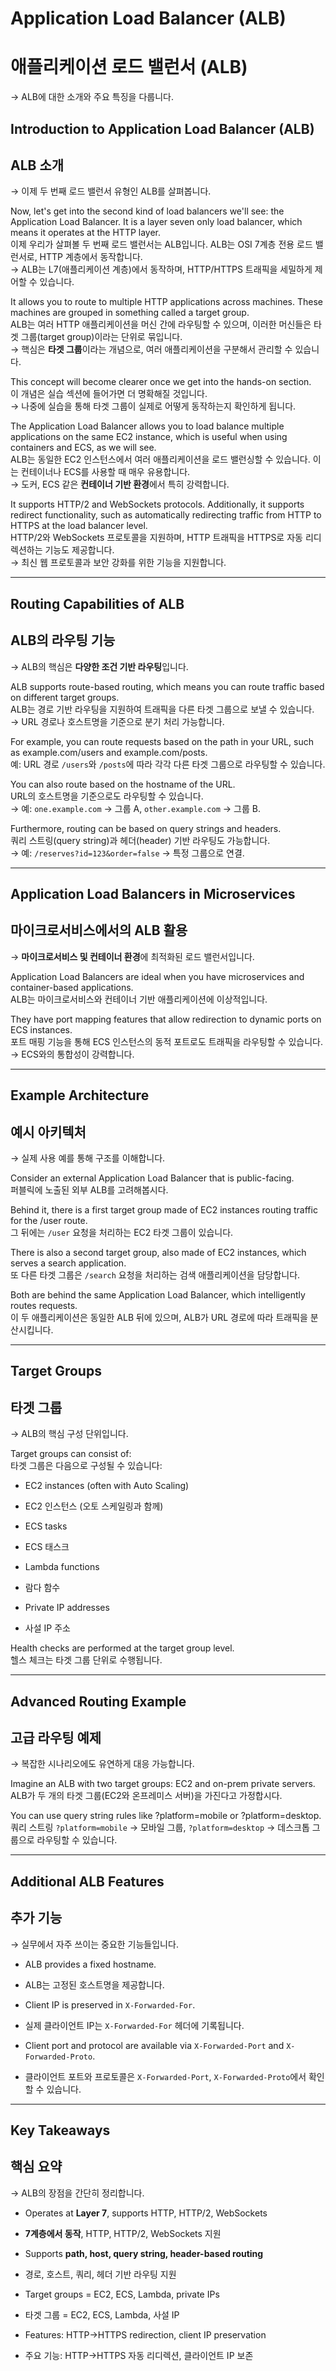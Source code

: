 # Application Load Balancer (ALB)  
# 애플리케이션 로드 밸런서 (ALB)  
→ ALB에 대한 소개와 주요 특징을 다룹니다.  

## Introduction to Application Load Balancer (ALB)  
## ALB 소개  
→ 이제 두 번째 로드 밸런서 유형인 ALB를 살펴봅니다.  

Now, let's get into the second kind of load balancers we'll see: the Application Load Balancer. It is a layer seven only load balancer, which means it operates at the HTTP layer.  
이제 우리가 살펴볼 두 번째 로드 밸런서는 ALB입니다. ALB는 OSI 7계층 전용 로드 밸런서로, HTTP 계층에서 동작합니다.  
→ ALB는 L7(애플리케이션 계층)에서 동작하며, HTTP/HTTPS 트래픽을 세밀하게 제어할 수 있습니다.  

It allows you to route to multiple HTTP applications across machines. These machines are grouped in something called a target group.  
ALB는 여러 HTTP 애플리케이션을 머신 간에 라우팅할 수 있으며, 이러한 머신들은 타겟 그룹(target group)이라는 단위로 묶입니다.  
→ 핵심은 **타겟 그룹**이라는 개념으로, 여러 애플리케이션을 구분해서 관리할 수 있습니다.  

This concept will become clearer once we get into the hands-on section.  
이 개념은 실습 섹션에 들어가면 더 명확해질 것입니다.  
→ 나중에 실습을 통해 타겟 그룹이 실제로 어떻게 동작하는지 확인하게 됩니다.  

The Application Load Balancer allows you to load balance multiple applications on the same EC2 instance, which is useful when using containers and ECS, as we will see.  
ALB는 동일한 EC2 인스턴스에서 여러 애플리케이션을 로드 밸런싱할 수 있습니다. 이는 컨테이너나 ECS를 사용할 때 매우 유용합니다.  
→ 도커, ECS 같은 **컨테이너 기반 환경**에서 특히 강력합니다.  

It supports HTTP/2 and WebSockets protocols. Additionally, it supports redirect functionality, such as automatically redirecting traffic from HTTP to HTTPS at the load balancer level.  
HTTP/2와 WebSockets 프로토콜을 지원하며, HTTP 트래픽을 HTTPS로 자동 리디렉션하는 기능도 제공합니다.  
→ 최신 웹 프로토콜과 보안 강화를 위한 기능을 지원합니다.  

---

## Routing Capabilities of ALB  
## ALB의 라우팅 기능  
→ ALB의 핵심은 **다양한 조건 기반 라우팅**입니다.  

ALB supports route-based routing, which means you can route traffic based on different target groups.  
ALB는 경로 기반 라우팅을 지원하여 트래픽을 다른 타겟 그룹으로 보낼 수 있습니다.  
→ URL 경로나 호스트명을 기준으로 분기 처리 가능합니다.  

For example, you can route requests based on the path in your URL, such as example.com/users and example.com/posts.  
예: URL 경로 `/users`와 `/posts`에 따라 각각 다른 타겟 그룹으로 라우팅할 수 있습니다.  

You can also route based on the hostname of the URL.  
URL의 호스트명을 기준으로도 라우팅할 수 있습니다.  
→ 예: `one.example.com` → 그룹 A, `other.example.com` → 그룹 B.  

Furthermore, routing can be based on query strings and headers.  
쿼리 스트링(query string)과 헤더(header) 기반 라우팅도 가능합니다.  
→ 예: `/reserves?id=123&order=false` → 특정 그룹으로 연결.  

---

## Application Load Balancers in Microservices  
## 마이크로서비스에서의 ALB 활용  
→ **마이크로서비스 및 컨테이너 환경**에 최적화된 로드 밸런서입니다.  

Application Load Balancers are ideal when you have microservices and container-based applications.  
ALB는 마이크로서비스와 컨테이너 기반 애플리케이션에 이상적입니다.  

They have port mapping features that allow redirection to dynamic ports on ECS instances.  
포트 매핑 기능을 통해 ECS 인스턴스의 동적 포트로도 트래픽을 라우팅할 수 있습니다.  
→ ECS와의 통합성이 강력합니다.  

---

## Example Architecture  
## 예시 아키텍처  
→ 실제 사용 예를 통해 구조를 이해합니다.  

Consider an external Application Load Balancer that is public-facing.  
퍼블릭에 노출된 외부 ALB를 고려해봅시다.  

Behind it, there is a first target group made of EC2 instances routing traffic for the /user route.  
그 뒤에는 `/user` 요청을 처리하는 EC2 타겟 그룹이 있습니다.  

There is also a second target group, also made of EC2 instances, which serves a search application.  
또 다른 타겟 그룹은 `/search` 요청을 처리하는 검색 애플리케이션을 담당합니다.  

Both are behind the same Application Load Balancer, which intelligently routes requests.  
이 두 애플리케이션은 동일한 ALB 뒤에 있으며, ALB가 URL 경로에 따라 트래픽을 분산시킵니다.  

---

## Target Groups  
## 타겟 그룹  
→ ALB의 핵심 구성 단위입니다.  

Target groups can consist of:  
타겟 그룹은 다음으로 구성될 수 있습니다:  

- EC2 instances (often with Auto Scaling)  
- EC2 인스턴스 (오토 스케일링과 함께)  

- ECS tasks  
- ECS 태스크  

- Lambda functions  
- 람다 함수  

- Private IP addresses  
- 사설 IP 주소  

Health checks are performed at the target group level.  
헬스 체크는 타겟 그룹 단위로 수행됩니다.  

---

## Advanced Routing Example  
## 고급 라우팅 예제  
→ 복잡한 시나리오에도 유연하게 대응 가능합니다.  

Imagine an ALB with two target groups: EC2 and on-prem private servers.  
ALB가 두 개의 타겟 그룹(EC2와 온프레미스 서버)을 가진다고 가정합시다.  

You can use query string rules like ?platform=mobile or ?platform=desktop.  
쿼리 스트링 `?platform=mobile` → 모바일 그룹, `?platform=desktop` → 데스크톱 그룹으로 라우팅할 수 있습니다.  

---

## Additional ALB Features  
## 추가 기능  
→ 실무에서 자주 쓰이는 중요한 기능들입니다.  

- ALB provides a fixed hostname.  
- ALB는 고정된 호스트명을 제공합니다.  

- Client IP is preserved in `X-Forwarded-For`.  
- 실제 클라이언트 IP는 `X-Forwarded-For` 헤더에 기록됩니다.  

- Client port and protocol are available via `X-Forwarded-Port` and `X-Forwarded-Proto`.  
- 클라이언트 포트와 프로토콜은 `X-Forwarded-Port`, `X-Forwarded-Proto`에서 확인할 수 있습니다.  

---

## Key Takeaways  
## 핵심 요약  
→ ALB의 장점을 간단히 정리합니다.  

- Operates at **Layer 7**, supports HTTP, HTTP/2, WebSockets  
- **7계층에서 동작**, HTTP, HTTP/2, WebSockets 지원  

- Supports **path, host, query string, header-based routing**  
- 경로, 호스트, 쿼리, 헤더 기반 라우팅 지원  

- Target groups = EC2, ECS, Lambda, private IPs  
- 타겟 그룹 = EC2, ECS, Lambda, 사설 IP  

- Features: HTTP→HTTPS redirection, client IP preservation  
- 주요 기능: HTTP→HTTPS 자동 리디렉션, 클라이언트 IP 보존  
